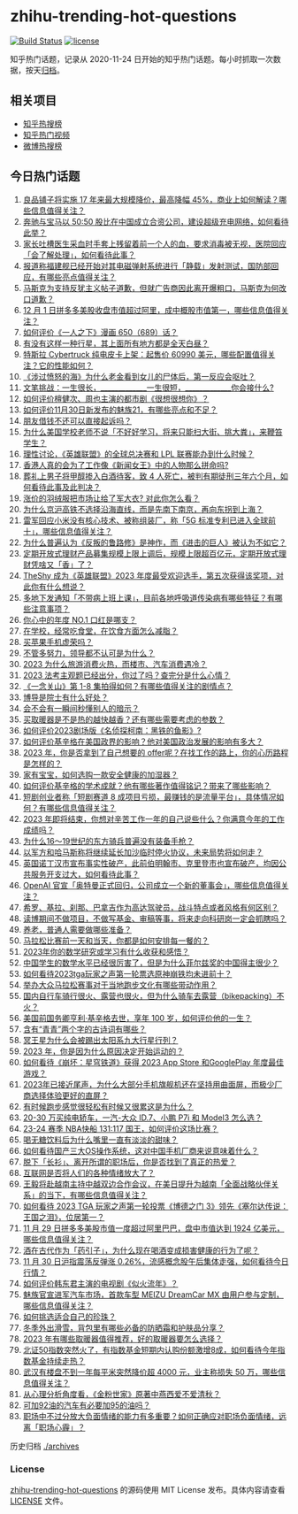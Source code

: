 # zhihu-trending-hot-questions

[![Build Status](https://github.com/justjavac/zhihu-trending-hot-questions/workflows/ci/badge.svg?branch=master)](https://github.com/justjavac/zhihu-trending-hot-questions/actions)
[![license](https://img.shields.io/github/license/justjavac/zhihu-trending-hot-questions)](https://github.com/justjavac/zhihu-trending-hot-questions/blob/master/LICENSE)

知乎热门话题，记录从 2020-11-24
日开始的知乎热门话题。每小时抓取一次数据，按天[归档](./archives)。

## 相关项目

- [知乎热搜榜](https://github.com/justjavac/zhihu-trending-top-search)
- [知乎热门视频](https://github.com/justjavac/zhihu-trending-hot-video)
- [微博热搜榜](https://github.com/justjavac/weibo-trending-hot-search)

## 今日热门话题

<!-- BEGIN -->
<!-- 最后更新时间 Fri Dec 01 2023 10:25:46 GMT+0800 (China Standard Time) -->

1. [良品铺子将实施 17 年来最大规模降价，最高降幅 45%，商业上如何解读？哪些信息值得关注？](https://www.zhihu.com/question/632656659)
1. [奔驰与宝马以 50:50 股比在中国成立合资公司，建设超级充电网络，如何看待此举？](https://www.zhihu.com/question/632636896)
1. [家长吐槽医生采血时手套上残留着前一个人的血，要求消毒被无视，医院回应「会了解处理」，如何看待此事？](https://www.zhihu.com/question/632123641)
1. [报道称福建舰已经开始对其电磁弹射系统进行「静载」发射测试，国防部回应，有哪些亮点值得关注？](https://www.zhihu.com/question/632669255)
1. [马斯克为支持反犹主义帖子道歉，但就广告商因此离开爆粗口，马斯克为何改口道歉？](https://www.zhihu.com/question/632603352)
1. [12 月 1 日拼多多美股收盘市值超过阿里，成中概股市值第一，哪些信息值得关注？](https://www.zhihu.com/question/632757408)
1. [如何评价《一人之下》漫画 650（689）话？](https://www.zhihu.com/question/632734795)
1. [有没有这样一种行星，其上面所有地方都是全天白昼？](https://www.zhihu.com/question/632562475)
1. [特斯拉 Cybertruck 纯电皮卡上架：起售价 60990 美元，哪些配置值得关注？它的性能如何？](https://www.zhihu.com/question/632755051)
1. [《涉过愤怒的海》为什么老金看到女儿的尸体后，第一反应会呕吐？](https://www.zhihu.com/question/632088907)
1. [文笔挑战：一生很长，_____________一生很短，_____________你会接什么?](https://www.zhihu.com/question/632611674)
1. [如何评价檀健次、周也主演的都市剧《很想很想你》？](https://www.zhihu.com/question/632668015)
1. [如何评价11月30日新发布的魅族21，有哪些亮点和不足？](https://www.zhihu.com/question/631750664)
1. [朋友借钱不还可以直接起诉吗？](https://www.zhihu.com/question/632755017)
1. [为什么美国学校老师不说「不好好学习，将来只能扫大街、挑大粪」，来鞭笞学生？](https://www.zhihu.com/question/632232275)
1. [理性讨论，《英雄联盟》的全球总决赛和 LPL 联赛能办到什么时候？](https://www.zhihu.com/question/631867924)
1. [香港人真的会为了工作像《新闻女王》中的人物那么拼命吗?](https://www.zhihu.com/question/631332436)
1. [葬礼上男子将甲醇掺入白酒待客，致 4 人死亡，被判有期徒刑三年六个月，如何看待此事及此判决？](https://www.zhihu.com/question/632459666)
1. [涨价的羽绒服把市场让给了军大衣? 对此你怎么看？](https://www.zhihu.com/question/632082745)
1. [为什么京沪高铁不选择沿海直线，而是先南下南京，再向东拐到上海？](https://www.zhihu.com/question/632110425)
1. [雷军回应小米没有核心技术、被称组装厂，称「5G 标准专利已进入全球前十」，哪些信息值得关注？](https://www.zhihu.com/question/632633079)
1. [为什么普遍认为《反叛的鲁路修》是神作，而《进击的巨人》被认为不如它？](https://www.zhihu.com/question/630203585)
1. [定期开放式理财产品募集规模上限上调后，规模上限超百亿元，定期开放式理财凭啥又「香」了？](https://www.zhihu.com/question/632639689)
1. [TheShy 成为《英雄联盟》2023 年度最受欢迎选手，第五次获得该奖项，对此你有什么想说？](https://www.zhihu.com/question/632638651)
1. [多地下发通知「不带病上班上课」，目前各地呼吸道传染病有哪些特征？有哪些注意事项？](https://www.zhihu.com/question/632295008)
1. [你心中的年度 NO.1 口红是哪支？](https://www.zhihu.com/question/632466746)
1. [在学校，经常吃食堂，在饮食方面怎么减脂？](https://www.zhihu.com/question/357867075)
1. [买苹果手机虚荣吗？](https://www.zhihu.com/question/632537917)
1. [不管多努力，领导都不认可是为什么？](https://www.zhihu.com/question/632565440)
1. [2023 为什么旅游消费火热，而楼市、汽车消费遇冷？](https://www.zhihu.com/question/630156401)
1. [2023 法考主观题已经出分，你过了吗？查完分是什么心情？](https://www.zhihu.com/question/632477631)
1. [《一念关山》第 1-8 集拍得如何？有哪些值得关注的剧情点？](https://www.zhihu.com/question/632503399)
1. [博导是院士有什么好处？](https://www.zhihu.com/question/554649397)
1. [会不会有一瞬间秒懂别人的暗示？](https://www.zhihu.com/question/627401775)
1. [买取暖器是不是热的越快越香？还有哪些需要考虑的参数？](https://www.zhihu.com/question/630536278)
1. [如何评价2023剧场版《名侦探柯南：黑铁的鱼影》?](https://www.zhihu.com/question/632559516)
1. [如何评价基辛格在美国政界的影响？他对美国政治发展的影响有多大？](https://www.zhihu.com/question/632599541)
1. [2023 年，你是否拿到了自己想要的 offer呢？在找工作的路上，你的心历路程是怎样的？](https://www.zhihu.com/question/630290146)
1. [家有宝宝，如何选购一款安全健康的加湿器？](https://www.zhihu.com/question/630536284)
1. [如何评价基辛格的学术成就？他有哪些著作值得铭记？带来了哪些影响？](https://www.zhihu.com/question/632600303)
1. [短剧创业者称「短剧赛道 8 成项目亏损，最赚钱的是流量平台」，具体情况如何？有哪些信息值得关注？](https://www.zhihu.com/question/632600417)
1. [2023 年即将结束，你想对辛苦工作一年的自己说些什么？你满意今年的工作成绩吗？](https://www.zhihu.com/question/630270358)
1. [为什么16～19世纪的东方骑兵普遍没有装备手枪？](https://www.zhihu.com/question/620907309)
1. [以军方和哈马斯称将继续延长加沙临时停火协议，未来局势将如何走？](https://www.zhihu.com/question/632628953)
1. [英国诺丁汉市宣布事实性破产，此前伯明翰市、克里登市也宣布破产，均因公共服务开支过大，如何看待此事？](https://www.zhihu.com/question/632588359)
1. [OpenAI 官宣「奥特曼正式回归，公司成立一个新的董事会」，哪些信息值得关注？](https://www.zhihu.com/question/632596314)
1. [希罗、基拉、刹那、巴拿吉作为高达驾驶员，战斗特点或者风格有何区别？](https://www.zhihu.com/question/322780829)
1. [读博期间不做项目，不做写基金、审稿等事，将来走向科研岗一定会抓瞎吗？](https://www.zhihu.com/question/627128636)
1. [养老，普通人需要做哪些准备？](https://www.zhihu.com/question/632623066)
1. [马拉松比赛前一天和当天，你都是如何安排每一餐的？](https://www.zhihu.com/question/556145711)
1. [2023年你的数学研究或学习有什么收获和感悟？](https://www.zhihu.com/question/629305334)
1. [中国学生的数学水平已经很厉害了，但是为什么菲尔兹奖的中国得主很少？](https://www.zhihu.com/question/629163444)
1. [如何看待2023tga玩家之声第一轮票选原神崩铁均未进前十？](https://www.zhihu.com/question/632307766)
1. [举办大众马拉松赛事对于当地跑步文化有哪些带动作用？](https://www.zhihu.com/question/629063086)
1. [国内自行车骑行很火、露营也很火，但为什么骑车去露营（bikepacking）不火？](https://www.zhihu.com/question/632503145)
1. [美国前国务卿亨利·基辛格去世，享年 100 岁，如何评价他的一生？](https://www.zhihu.com/question/632595628)
1. [含有“青青”两个字的古诗词有哪些？](https://www.zhihu.com/question/632586793)
1. [冥王星为什么会被踢出太阳系九大行星行列？](https://www.zhihu.com/question/594037885)
1. [2023 年，你是因为什么原因决定开始运动的？](https://www.zhihu.com/question/632434493)
1. [如何看待《崩坏：星穹铁道》获得 2023 App Store 和GooglePlay 年度最佳游戏？](https://www.zhihu.com/question/632611961)
1. [2023年已接近尾声，为什么大部分手机旗舰机还在坚持用曲面屏，而极少厂商选择体验更好的直屏？](https://www.zhihu.com/question/632624963)
1. [有时候跑步感觉很轻松有时候又很累这是为什么？](https://www.zhihu.com/question/630994756)
1. [20-30 万买纯电轿车，一汽-大众 ID.7、小鹏 P7i 和 Model3 怎么选？](https://www.zhihu.com/question/632687681)
1. [23-24 赛季 NBA快船 131:117 国王，如何评价这场比赛？](https://www.zhihu.com/question/632607289)
1. [喝无糖饮料后为什么嘴里一直有淡淡的甜味？](https://www.zhihu.com/question/58110390)
1. [如何看待国产三大OS操作系统，这对中国手机厂商来说意味着什么？](https://www.zhihu.com/question/632628337)
1. [脱下「长衫」、离开所谓的职场后，你是否找到了真正的热爱？](https://www.zhihu.com/question/630269977)
1. [互联网是否将人们的各种情绪放大了？](https://www.zhihu.com/question/630150006)
1. [王毅将赴越南主持中越双边合作会议，在美日提升为越南「全面战略伙伴关系」的当下，有哪些信息值得关注？](https://www.zhihu.com/question/632639317)
1. [如何看待 2023 TGA 玩家之声第一轮投票《博德之门 3》领先《塞尔达传说：王国之泪》，位居第一？](https://www.zhihu.com/question/632450581)
1. [11 月 29 日拼多多美股市值一度超过阿里巴巴，盘中市值达到 1924 亿美元，哪些信息值得关注？](https://www.zhihu.com/question/632550833)
1. [酒在古代作为「药引子」，为什么现在喝酒变成损害健康的行为了呢？](https://www.zhihu.com/question/630319979)
1. [11 月 30 日沪指震荡反弹涨 0.26%，流感概念股午后集体走强，如何看待今日行情？](https://www.zhihu.com/question/632592553)
1. [如何评价韩东君主演的电视剧《似火流年》？](https://www.zhihu.com/question/630828549)
1. [魅族官宣进军汽车市场，首款车型 MEIZU DreamCar MX 由用户参与定制，哪些信息值得关注？](https://www.zhihu.com/question/632644417)
1. [如何挑选适合自己的珍珠？](https://www.zhihu.com/question/53436636)
1. [冬季外出滑雪，背包里有哪些必备的防晒霜和护肤品分享？](https://www.zhihu.com/question/630943904)
1. [2023 年有哪些取暖器值得推荐，好的取暖器要怎么选择？](https://www.zhihu.com/question/627372825)
1. [北证50指数突然火了，有指数基金短期内认购份额激增8成，如何看待今年指数基金持续走热？](https://www.zhihu.com/question/632596417)
1. [武汉有楼盘不到一年每平米突然降价超 4000 元，业主称损失 50 万，哪些信息值得关注？](https://www.zhihu.com/question/632532833)
1. [从心理分析角度看，《金粉世家》原著中燕西爱不爱清秋？](https://www.zhihu.com/question/50978319)
1. [可加92油的汽车有必要加95的油吗？](https://www.zhihu.com/question/631331689)
1. [职场中不过分放大负面情绪的能力有多重要？如何正确应对职场负面情绪，远离「职场心霾」？](https://www.zhihu.com/question/631163962)

<!-- END -->

历史归档 [./archives](./archives)

### License

[zhihu-trending-hot-questions](https://github.com/justjavac/zhihu-trending-hot-questions)
的源码使用 MIT License 发布。具体内容请查看 [LICENSE](./LICENSE) 文件。
